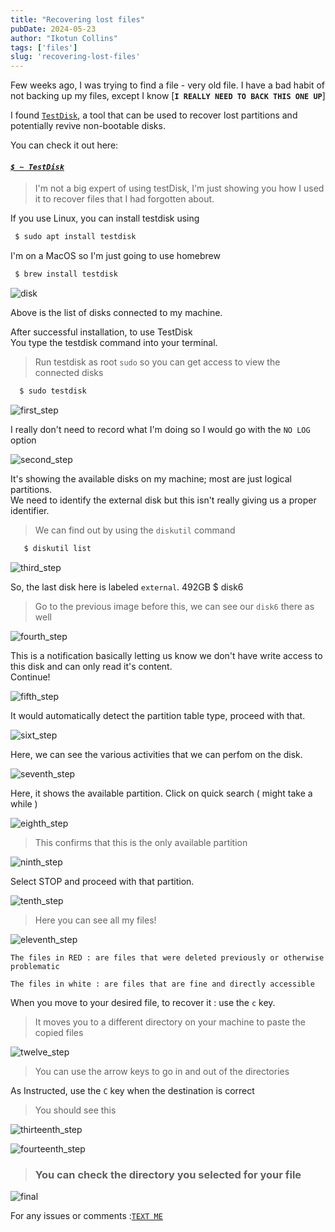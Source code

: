 ```yaml
---
title: "Recovering lost files"
pubDate: 2024-05-23
author: "Ikotun Collins"
tags: ['files']
slug: 'recovering-lost-files'
---
```



Few weeks ago, I was trying to find a file - very old file. I have a bad habit of not backing up my files,  except I know [<b>`I REALLY NEED TO BACK THIS ONE UP`</b>]

I found [`TestDisk`](https://www.cgsecurity.org/wiki/TestDisk_Download), a tool that can be used to recover lost partitions and potentially revive non-bootable disks. 
<br/>

You can check it out here: 
#### <i>[`$ ~ TestDisk`](https://www.cgsecurity.org/wiki/TestDisk_Download)</i>

> I'm not a big expert of using testDisk, I'm just showing you how I used it to recover files that I had  forgotten about. 

If you use Linux, you can install testdisk using 
```bash
 $ sudo apt install testdisk
```
I'm on a MacOS so I'm just going to use homebrew

```bash
 $ brew install testdisk
```


![disk](https://res.cloudinary.com/dbd7rcwwx/image/upload/v1716500845/Screenshot_2024-05-23_at_10.45.30_PM_v8qwhn.png)

Above is the list of disks connected to my machine.<br/>

After successful installation, to use TestDisk <br/>
You type the testdisk command into your terminal.


> Run testdisk as root  `sudo`  so you can get access to view the connected disks
> 
```bash
  $ sudo testdisk
```

![first_step](https://res.cloudinary.com/dbd7rcwwx/image/upload/v1716501104/Screenshot_2024-05-23_at_10.51.21_PM_yziki1.png)

I really don't need to record what I'm doing so I would go with the `NO LOG` option 

![second_step](https://res.cloudinary.com/dbd7rcwwx/image/upload/v1716501229/Screenshot_2024-05-23_at_10.53.29_PM_jckcft.png)

It's showing the available disks on my machine; most are just logical partitions.<br/>
We need to identify the external disk but this isn't really giving us a proper identifier. 
<br/>

> We can find out by using the `diskutil` command 

```bash
   $ diskutil list
```

![third_step](https://res.cloudinary.com/dbd7rcwwx/image/upload/v1716502015/Screenshot_2024-05-23_at_11.05.30_PM_uuovce.png)

So, the last disk here is labeled `external`. 492GB $ disk6
> Go to the previous image before this, we can see our `disk6` there as well


![fourth_step](https://res.cloudinary.com/dbd7rcwwx/image/upload/v1716502691/Screenshot_2024-05-23_at_11.17.33_PM_szcrlb.png)

This is a notification basically letting us know we don't have write access to this disk and can only read it's content.
<br/>
Continue!

![fifth_step](https://res.cloudinary.com/dbd7rcwwx/image/upload/v1716502705/Screenshot_2024-05-23_at_11.17.44_PM_rvvcl6.png)

It would automatically detect the partition table type, proceed with that. 

![sixt_step](https://res.cloudinary.com/dbd7rcwwx/image/upload/v1716502705/Screenshot_2024-05-23_at_11.17.44_PM_rvvcl6.png)

Here, we can see the various activities that we can perfom on the disk. 

![seventh_step](https://res.cloudinary.com/dbd7rcwwx/image/upload/v1716502947/Screenshot_2024-05-23_at_11.22.02_PM_qwwo2y.png)


Here, it shows the available partition. Click on quick search ( might take a while )

![eighth_step](https://res.cloudinary.com/dbd7rcwwx/image/upload/v1716539151/Screenshot_2024-05-23_at_11.25.28_PM_o6h0ek.png)


> This confirms that this is the only available partition

![ninth_step](https://res.cloudinary.com/dbd7rcwwx/image/upload/v1716538910/Screenshot_2024-05-24_at_9.12.35_AM_rb7mqg.png)

Select STOP and proceed with that partition.

![tenth_step](https://res.cloudinary.com/dbd7rcwwx/image/upload/v1716538909/Screenshot_2024-05-24_at_9.18.56_AM_fluzzp.png)


> Here you can see all my files!


![eleventh_step](https://res.cloudinary.com/dbd7rcwwx/image/upload/v1716538912/Screenshot_2024-05-24_at_9.19.16_AM_bc9fyp.png)


`The files in RED : are files that were deleted previously or otherwise problematic`


`The files in white : are files that are fine and directly accessible`

When you move to your desired file, to recover it : use the `c`  key.
> It moves you to a different directory on your machine to paste the copied files 

![twelve_step](https://res.cloudinary.com/dbd7rcwwx/image/upload/v1716540198/Screenshot_2024-05-24_at_9.42.19_AM_voprju.png)

> You can use the arrow keys to go in and out of the directories

As Instructed, use the `C` key when the destination is correct

> You should see this

![thirteenth_step](https://res.cloudinary.com/dbd7rcwwx/image/upload/v1716540489/Screenshot_2024-05-24_at_9.47.48_AM_hdehag.png)

![fourteenth_step](https://res.cloudinary.com/dbd7rcwwx/image/upload/v1716540555/Screenshot_2024-05-24_at_9.49.01_AM_peugfu.png)


> ### You can check the directory you selected for your file 


![final](https://res.cloudinary.com/dbd7rcwwx/image/upload/v1716540740/Screenshot_2024-05-24_at_9.52.05_AM_sij6nu.png)





For any issues or comments    :[`TEXT ME`](mailto:danlogan2003@gmail.com)
